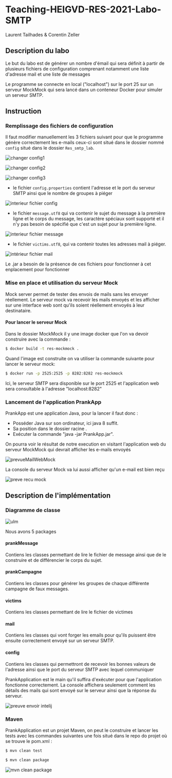 # Teaching-HEIGVD-RES-2021-Labo-SMTP

Laurent Tailhades & Corentin Zeller

## Description du labo

Le but du labo est de générer un nombre d'émail qui sera définit à partir de plusieurs fichiers de configuration comprenant notamment une liste d'adresse mail et une liste de messages

Le programme se connecte en local ("localhost") sur le port 25 sur un serveur MockMock qui sera lancé dans un conteneur Docker pour simuler un serveur SMTP.

## Instruction

### Remplissage des fichiers de configuration

Il faut modifier manuellement les 3 fichiers suivant pour que le programme génère correctement les e-mails ceux-ci sont situé dans le dossier nommé `config` situé dans le dossier `Res_smtp_lab`.

![changer config1](https://user-images.githubusercontent.com/58049740/117477371-3a031800-af5e-11eb-809a-ad9e213be752.PNG)

![changer config2](https://user-images.githubusercontent.com/58049740/117477434-4b4c2480-af5e-11eb-9c70-6d38aba6f9a9.PNG)

![changer config3](https://user-images.githubusercontent.com/58049740/117477468-51da9c00-af5e-11eb-8b39-bb681d742d0c.PNG)


- le fichier `config.properties` contient l'adresse et le port du serveur SMTP ainsi que le nombre de groupes à piéger

![interieur fichier config](https://user-images.githubusercontent.com/58049740/117338767-3d839a00-ae9f-11eb-8df3-b82b3f88b850.PNG)

- le fichier `message.utf8` qui va contenir le sujet du message à la première ligne et le corps du message, les caractère spéciaux sont supporté et il n'y pas besoin de spécifié que c'est un sujet pour la première ligne.

![interieur fichier message](https://user-images.githubusercontent.com/58049740/117338810-4ffdd380-ae9f-11eb-93d2-7d0df216de64.PNG)

- le fichier `victims.utf8`, qui va contenir toutes les adresses mail à piéger.

![intérieur fichier mail](https://user-images.githubusercontent.com/58049740/117338817-51c79700-ae9f-11eb-810c-787a5af95edb.PNG)

Le .jar a besoin de la présence de ces fichiers pour fonctionner à cet enplacement pour fonctionner


### Mise en place et utilisation du serveur Mock

Mock server permet de tester des envois de mails sans les envoyer réellement. Le serveur mock va recevoir les mails envoyés et les afficher sur une interface web sont qu'ils soient réellement envoyés à leur destinataire.

#### Pour lancer le serveur Mock

Dans le dossier MockMock il y une image docker que l'on va devoir construire avec la commande :

```bash
$ docker build -t res-mockmock .
```

Quand l'image est construite on va utiliser la commande suivante pour lancer le serveur mock:

```bash
$ docker run -p 2525:2525 -p 8282:8282 res-mockmock
```

Ici, le serveur SMTP sera disponible sur le port 2525 et l'application web sera consultable à l'adresse "localhost:8282"

### Lancement de l'application PrankApp

PrankApp est une application Java, pour la lancer il faut donc :

- Posséder Java sur son ordinateur, ici java 8 suffit.
- Sa position dans le dossier racine .
- Exécuter la commande "java -jar PrankApp.jar".

On pourra voir le résultat de notre execution en visitant l'application web du serveur MockMock qui devrait afficher les e-mails envoyés

![prevueMailWebMock](https://user-images.githubusercontent.com/58049740/117339930-9c95de80-aea0-11eb-954a-2bad250caef9.PNG)


La console du serveur Mock va lui aussi afficher qu'un e-mail est bien reçu


![preve recu mock](https://user-images.githubusercontent.com/58049740/117339910-9869c100-aea0-11eb-86b1-c6f29362ed72.PNG)

## Description de l'implémentation

### Diagramme de classe

![ulm](https://user-images.githubusercontent.com/58049740/117341629-ab7d9080-aea2-11eb-8c19-1a436e1a5d0f.PNG)


Nous avons 5 packages

#### prankMessage

Contiens les classes permettant de lire le fichier de message ainsi que de le construire et de différencier le corps du sujet.

#### prankCampagne

Contiens les classes pour générer les groupes de chaque différente campagne de faux messages.

#### victims

Contiens les classes permettant de lire le fichier de victimes

#### mail

Contiens les classes qui vont forger les emails pour qu'ils puissent être ensuite correctement envoyé sur un serveur SMTP.

#### config

Contiens les classes qui permettront de recevoir les bonnes valeurs de l'adresse ainsi que le port du serveur SMTP avec lequel communiquer

PrankApplication est le main qu'il suffira d'exécuter pour que l'application fonctionne correctement.
La console affichera seulement comment les détails des mails qui sont envoyé sur le serveur ainsi que la réponse du serveur.

![preuve envoir intelij](https://user-images.githubusercontent.com/58049740/117343433-9570cf80-aea4-11eb-9683-e7a1ee3aa510.PNG)

### Maven

PrankApplication est un projet Maven, on peut le construire et lancer les tests avec les commandes suivantes une fois situé dans le repo do projet où se trouve le pom.xml :

```bash
$ mvn clean test 
```
```bash
$ mvn clean package
```

![mvn clean package](https://user-images.githubusercontent.com/58049740/117479100-34a6cd00-af60-11eb-8b12-ad42449a8a19.PNG)






